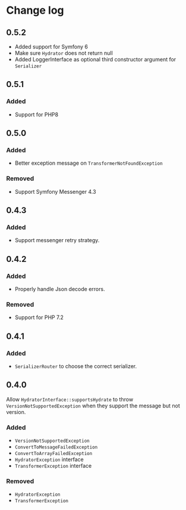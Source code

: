 # Change log

## 0.5.2

- Added support for Symfony 6
- Make sure `Hydrator` does not return null
- Added LoggerInterface as optional third constructor argument for `Serializer`

## 0.5.1

### Added

- Support for PHP8

## 0.5.0

### Added

- Better exception message on `TransformerNotFoundException`

### Removed

- Support Symfony Messenger 4.3

## 0.4.3

### Added

- Support messenger retry strategy. 

## 0.4.2

### Added

- Properly handle Json decode errors. 

### Removed

- Support for PHP 7.2

## 0.4.1

### Added

- `SerializerRouter` to choose the correct serializer. 

## 0.4.0

Allow `HydratorInterface::supportsHydrate` to throw `VersionNotSupportedException` when they support the message but not version. 

### Added

- `VersionNotSupportedException`
- `ConvertToMessageFailedException`
- `ConvertToArrayFailedException`
- `HydratorException` interface
- `TransformerException` interface

### Removed

- `HydratorException`
- `TransformerException`
